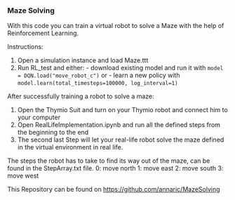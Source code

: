 ### Maze Solving

With this code you can train a virtual robot to solve a Maze with the help of Reinforcement Learning.

Instructions:
  1. Open a simulation instance and load Maze.ttt
  2. Run RL_test and either:
    - download existing model and run it with ``model = DQN.load("move_robot_c")`` or
    - learn a new policy with ``model.learn(total_timesteps=100000, log_interval=1)``
  
After successfully training a robot to solve a maze:
1. Open the Thymio Suit and turn on your Thymio robot and connect him to your computer
2. Open RealLifeImplementation.ipynb and run all the defined steps from the beginning to the end
3. The second last Step will let your real-life robot solve the maze defined in the virtual environment in real life.


The steps the robot has to take to find its way out of the maze, can be found in the StepArray.txt file.
0: move north
1: move east
2: move south
3: move west


This Repository can be found on https://github.com/annaric/MazeSolving